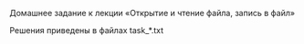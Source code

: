 Домашнее задание к лекции «Открытие и чтение файла, запись в файл»



Решения приведены в файлах task_*.txt
